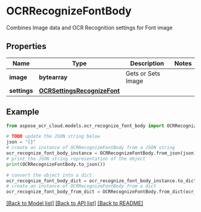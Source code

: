 # OCRRecognizeFontBody

Combines Image data and OCR Recognition settings for Font image

## Properties

Name | Type | Description | Notes
------------ | ------------- | ------------- | -------------
**image** | **bytearray** | Gets or Sets Image | 
**settings** | [**OCRSettingsRecognizeFont**](OCRSettingsRecognizeFont.md) |  | 

## Example

```python
from aspose_ocr_cloud.models.ocr_recognize_font_body import OCRRecognizeFontBody

# TODO update the JSON string below
json = "{}"
# create an instance of OCRRecognizeFontBody from a JSON string
ocr_recognize_font_body_instance = OCRRecognizeFontBody.from_json(json)
# print the JSON string representation of the object
print(OCRRecognizeFontBody.to_json())

# convert the object into a dict
ocr_recognize_font_body_dict = ocr_recognize_font_body_instance.to_dict()
# create an instance of OCRRecognizeFontBody from a dict
ocr_recognize_font_body_from_dict = OCRRecognizeFontBody.from_dict(ocr_recognize_font_body_dict)
```
[[Back to Model list]](../README.md#documentation-for-models) [[Back to API list]](../README.md#documentation-for-api-endpoints) [[Back to README]](../README.md)


